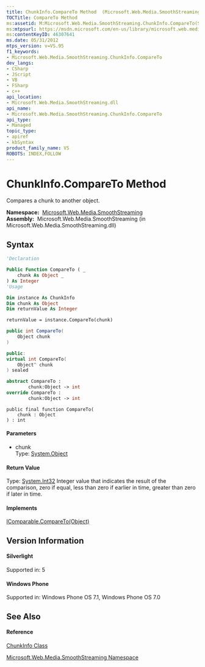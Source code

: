 ```yaml
---
title: ChunkInfo.CompareTo Method  (Microsoft.Web.Media.SmoothStreaming)
TOCTitle: CompareTo Method
ms:assetid: M:Microsoft.Web.Media.SmoothStreaming.ChunkInfo.CompareTo(System.Object)
ms:mtpsurl: https://msdn.microsoft.com/en-us/library/microsoft.web.media.smoothstreaming.chunkinfo.compareto(v=VS.95)
ms:contentKeyID: 46307641
ms.date: 05/31/2012
mtps_version: v=VS.95
f1_keywords:
- Microsoft.Web.Media.SmoothStreaming.ChunkInfo.CompareTo
dev_langs:
- CSharp
- JScript
- VB
- FSharp
- c++
api_location:
- Microsoft.Web.Media.SmoothStreaming.dll
api_name:
- Microsoft.Web.Media.SmoothStreaming.ChunkInfo.CompareTo
api_type:
- Managed
topic_type:
- apiref
- kbSyntax
product_family_name: VS
ROBOTS: INDEX,FOLLOW
---
```


# ChunkInfo.CompareTo Method

Compares a chunk to another object.

**Namespace:**  [Microsoft.Web.Media.SmoothStreaming](microsoft-web-media-smoothstreaming-namespace_1.md)  
**Assembly:**  Microsoft.Web.Media.SmoothStreaming (in Microsoft.Web.Media.SmoothStreaming.dll)

## Syntax

``` vb
'Declaration

Public Function CompareTo ( _
    chunk As Object _
) As Integer
'Usage

Dim instance As ChunkInfo
Dim chunk As Object
Dim returnValue As Integer

returnValue = instance.CompareTo(chunk)
```

``` csharp
public int CompareTo(
    Object chunk
)
```

``` c++
public:
virtual int CompareTo(
    Object^ chunk
) sealed
```

``` fsharp
abstract CompareTo : 
        chunk:Object -> int 
override CompareTo : 
        chunk:Object -> int 
```

``` jscript
public final function CompareTo(
    chunk : Object
) : int
```

#### Parameters

  - chunk  
    Type: [System.Object](https://msdn.microsoft.com/en-us/library/e5kfa45b\(v=vs.95\))  

#### Return Value

Type: [System.Int32](https://msdn.microsoft.com/en-us/library/td2s409d\(v=vs.95\))  
Integer value that indicates the result of the comparison, zero if equal, less than zero if earlier in time, greater than zero if later in time.

#### Implements

[IComparable.CompareTo(Object)](https://msdn.microsoft.com/en-us/library/4ah99705\(v=vs.95\))  

## Version Information

#### Silverlight

Supported in: 5  

#### Windows Phone

Supported in: Windows Phone OS 7.1, Windows Phone OS 7.0  

## See Also

#### Reference

[ChunkInfo Class](chunkinfo-class-microsoft-web-media-smoothstreaming_1.md)

[Microsoft.Web.Media.SmoothStreaming Namespace](microsoft-web-media-smoothstreaming-namespace_1.md)

